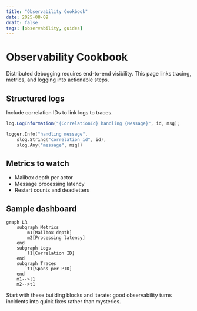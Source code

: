 ```yaml
---
title: "Observability Cookbook"
date: 2025-08-09
draft: false
tags: [observability, guides]
---
```


# Observability Cookbook

Distributed debugging requires end-to-end visibility. This page links tracing, metrics, and logging into actionable steps.

## Structured logs

Include correlation IDs to link logs to traces.

```csharp
log.LogInformation("{CorrelationId} handling {Message}", id, msg);
```

```go
logger.Info("handling message",
    slog.String("correlation_id", id),
    slog.Any("message", msg))
```

## Metrics to watch

- Mailbox depth per actor
- Message processing latency
- Restart counts and deadletters

## Sample dashboard

```mermaid
graph LR
    subgraph Metrics
        m1[Mailbox depth]
        m2[Processing latency]
    end
    subgraph Logs
        l1[Correlation ID]
    end
    subgraph Traces
        t1[Spans per PID]
    end
    m1-->l1
    m2-->t1
```

Start with these building blocks and iterate: good observability turns incidents into quick fixes rather than mysteries.
